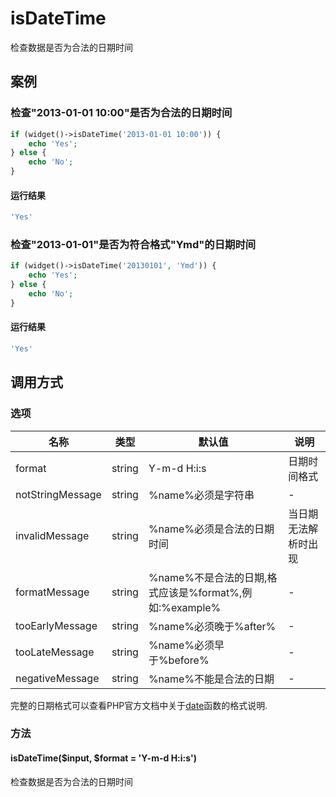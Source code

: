isDateTime
==========

检查数据是否为合法的日期时间

案例
----

### 检查"2013-01-01 10:00"是否为合法的日期时间
```php
if (widget()->isDateTime('2013-01-01 10:00')) {
    echo 'Yes';
} else {
    echo 'No';
}
```

#### 运行结果
```php
'Yes'
```

### 检查"2013-01-01"是否为符合格式"Ymd"的日期时间
```php
if (widget()->isDateTime('20130101', 'Ymd')) {
    echo 'Yes';
} else {
    echo 'No';
}
```
#### 运行结果
```php
'Yes'
```

调用方式
--------

### 选项

| 名称              | 类型    | 默认值                                                 | 说明                 |
|-------------------|---------|--------------------------------------------------------|----------------------|
| format            | string  | Y-m-d H:i:s                                            | 日期时间格式         |
| notStringMessage  | string  | %name%必须是字符串                                     | -                    |   |
| invalidMessage    | string  | %name%必须是合法的日期时间                             | 当日期无法解析时出现 |
| formatMessage     | string  | %name%不是合法的日期,格式应该是%format%,例如:%example% | -                    |
| tooEarlyMessage   | string  | %name%必须晚于%after%                                  | -                    |
| tooLateMessage    | string  | %name%必须早于%before%                                 | -                    |
| negativeMessage   | string  | %name%不能是合法的日期                                 | -                    |

完整的日期格式可以查看PHP官方文档中关于[date](http://php.net/manual/zh/function.date.php)函数的格式说明. 

### 方法

#### isDateTime($input, $format = 'Y-m-d H:i:s')
检查数据是否为合法的日期时间
